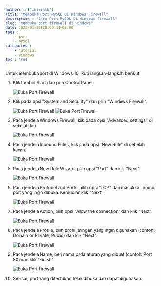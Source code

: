 ```yaml
---
authors : ["inisialb"]
title: "Membuka Port MySQL Di Windows Firewall"
description : "Cara Port MySQL Di Windows Firewall"
slug: "membuka port firewall di windows"
date: 2023-01-22T20:00:11+07:00
tags : 
    - port
    - mysql
categories : 
    - tutorial
    - windows
toc : true
---
```


Untuk membuka port di Windows 10, ikuti langkah-langkah berikut:

1. Klik tombol Start dan pilih Control Panel.
   
   ![Buka Port Firewall](https://i.imgur.com/njqQBov.png "Cari dan Pilih Control Panel")

2. Klik pada opsi "System and Security" dan pilih "Windows Firewall".

    ![Buka Port Firewall](https://i.imgur.com/2U4tbWW.png "Klik System and Security")
    ![Buka Port Firewall](https://i.imgur.com/WfxzrxR.png "Klik Windows Firewall")

3. Pada jendela Windows Firewall, klik pada opsi "Advanced settings" di sebelah kiri.

    ![Buka Port Firewall](https://i.imgur.com/kSIBcjn.png)

4. Pada jendela Inbound Rules, klik pada opsi "New Rule" di sebelah kanan.

    ![Buka Port Firewall](https://i.imgur.com/LBLQUqT.png)

5. Pada jendela New Rule Wizard, pilih opsi "Port" dan klik "Next".

    ![Buka Port Firewall](https://i.imgur.com/aaQVok1.png)

6. Pada jendela Protocol and Ports, pilih opsi "TCP" dan masukkan nomor port yang ingin dibuka. Kemudian klik "Next".

    ![Buka Port Firewall](https://i.imgur.com/JyATOTl.png)

7. Pada jendela Action, pilih opsi "Allow the connection" dan klik "Next".

    ![Buka Port Firewall](https://imgur.com/Lw483P5.png)

8. Pada jendela Profile, pilih profil jaringan yang ingin digunakan (contoh: Domain or Private, Public) dan klik "Next".

    ![Buka Port Firewall](https://imgur.com/0OASPXf.png)

9.  Pada jendela Name, beri nama pada aturan yang dibuat (contoh: Port 80) dan klik "Finish".

    ![Buka Port Firewall](https://imgur.com/4lgaxIT.png)

10. Selesai, port yang ditentukan telah dibuka dan dapat digunakan.
